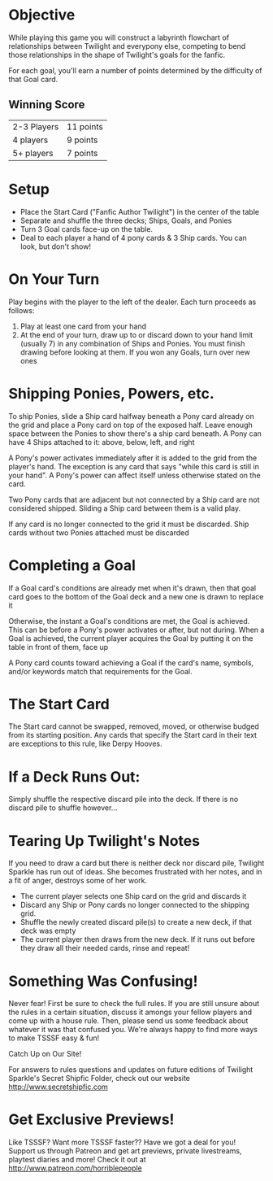 
Objective
==============

While playing this game you will construct a labyrinth flowchart of relationships between Twilight and everypony else,
competing to bend those relationships in the shape of Twilight's goals for the fanfic.

For each goal, you'll earn a number of points determined by the difficulty of that Goal card.


Winning Score
------------------

<table>
	<tr>
		<td>2-3 Players</td>
		<td>11 points</td>
	</tr>
	<tr>
		<td>4 players</td>
		<td>9 points</td>
	</tr>
	<tr>
		<td>5+ players</td>
		<td>7 points</td>
	</tr>
</table>


Setup
==========

- Place the Start Card ("Fanfic Author Twilight") in the center of the table
- Separate and shuffle the three decks; Ships, Goals, and Ponies
- Turn 3 Goal cards face-up on the table.
- Deal to each player a hand of 4 pony cards & 3 Ship cards. You can look, but don't show!


On Your Turn
==============

Play begins with the player to the left of the dealer. Each turn proceeds as follows:

1. Play at least one card from your hand
2. At the end of your turn, draw up to or discard down to your hand limit (usually 7) in any combination of Ships and
Ponies. You must finish drawing before looking at them. If you won any Goals, turn over new ones


Shipping Ponies, Powers, etc.
=======================

To ship Ponies, slide a Ship card halfway beneath a Pony card already on the grid and place a Pony card on top of the
exposed half. Leave enough space between the Ponies to show there's a ship card beneath. A Pony can have 4 Ships
attached to it: above, below, left, and right

A Pony's power activates immediately after it is added to the grid from the player's hand. The exception is any card
that says "while this card is still in your hand". A Pony's power can affect itself unless otherwise stated on the card. 

Two Pony cards that are adjacent but not connected by a Ship card are not considered shipped. Sliding a Ship card
between them is a valid play.

If any card is no longer connected to the grid it must be discarded. Ship cards without two Ponies attached must be
discarded


Completing a Goal
=======================

If a Goal card's conditions are already met when it's drawn, then that goal card goes to the bottom of the Goal deck and
a new one is drawn to replace it

Otherwise, the instant a Goal's conditions are met, the Goal is achieved. This can be before a Pony's power activates or
after, but not during. When a Goal is achieved, the current player acquires the Goal by putting it on the table in front
of them, face up

A Pony card counts toward achieving a Goal if the card's name, symbols, and/or keywords match that requirements for the
Goal.


The Start Card
=======================

The Start card cannot be swapped, removed, moved, or otherwise budged from its starting position. Any cards that specify
the Start card in their text are exceptions to this rule, like Derpy Hooves.


If a Deck Runs Out:
=======================

Simply shuffle the respective discard pile into the deck. If there is no discard pile to shuffle however...


Tearing Up Twilight's Notes
=======================

If you need to draw a card but there is neither deck nor discard pile, Twilight Sparkle has run out of ideas. She
becomes frustrated with her notes, and in a fit of anger, destroys some of her work. 

 - The current player selects one Ship card on the grid and discards it
 - Discard any Ship or Pony cards no longer connected to the shipping grid.
 - Shuffle the newly created discard pile(s) to create a new deck, if that deck was empty
 - The current player then draws from the new deck. If it runs out before they draw all their needed cards, rinse and
   repeat!


Something Was Confusing!
=======================

Never fear! First be sure to check the full rules. If you are still unsure about the rules in a certain situation,
discuss it amongs your fellow players and come up with a house rule. Then, please send us some feedback about whatever
it was that confused you. We're always happy to find more ways to make TSSSF easy &amp; fun!

Catch Up on Our Site!

For answers to rules questions and updates on future editions of Twilight Sparkle's Secret Shipfic Folder, check out
our website <http://www.secretshipfic.com>


Get Exclusive Previews!
=======================

Like TSSSF? Want more TSSSF faster?? Have we got a deal for you! Support us through Patreon and get art previews,
private livestreams, playtest diaries and more! Check it out at <http://www.patreon.com/horriblepeople>